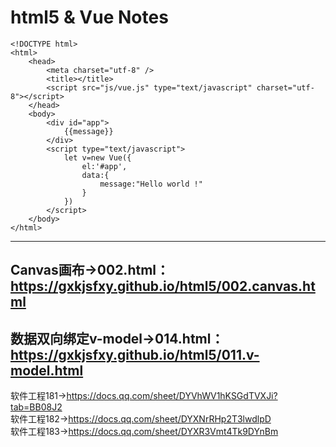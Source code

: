 # html5 & Vue Notes
```
<!DOCTYPE html>
<html>
	<head>
		<meta charset="utf-8" />
		<title></title>
		<script src="js/vue.js" type="text/javascript" charset="utf-8"></script>
	</head>
	<body>
		<div id="app">
			{{message}}
		</div>
		<script type="text/javascript">
			let v=new Vue({
				el:'#app',
				data:{
					message:"Hello world !"
				}
			})
		</script>
	</body>
</html>
```

---  
Canvas画布→002.html：https://gxkjsfxy.github.io/html5/002.canvas.html
---   
数据双向绑定v-model→014.html：https://gxkjsfxy.github.io/html5/011.v-model.html
--- 

软件工程181→https://docs.qq.com/sheet/DYVhWV1hKSGdTVXJi?tab=BB08J2   
软件工程182→https://docs.qq.com/sheet/DYXNrRHp2T3lwdlpD   
软件工程183→https://docs.qq.com/sheet/DYXR3Vmt4Tk9DYnBm  
